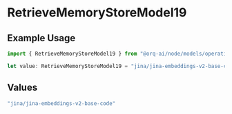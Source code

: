 # RetrieveMemoryStoreModel19

## Example Usage

```typescript
import { RetrieveMemoryStoreModel19 } from "@orq-ai/node/models/operations";

let value: RetrieveMemoryStoreModel19 = "jina/jina-embeddings-v2-base-code";
```

## Values

```typescript
"jina/jina-embeddings-v2-base-code"
```
